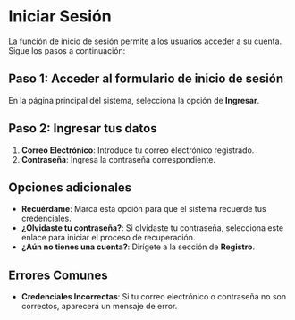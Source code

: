 # Iniciar Sesión

La función de inicio de sesión permite a los usuarios acceder a su cuenta. Sigue los pasos a continuación:

## Paso 1: Acceder al formulario de inicio de sesión
En la página principal del sistema, selecciona la opción de **Ingresar**.

## Paso 2: Ingresar tus datos
1. **Correo Electrónico**: Introduce tu correo electrónico registrado.
2. **Contraseña**: Ingresa la contraseña correspondiente.

## Opciones adicionales
- **Recuérdame**: Marca esta opción para que el sistema recuerde tus credenciales.
- **¿Olvidaste tu contraseña?**: Si olvidaste tu contraseña, selecciona este enlace para iniciar el proceso de recuperación.
- **¿Aún no tienes una cuenta?**: Dirígete a la sección de **Registro**.

## Errores Comunes
- **Credenciales Incorrectas**: Si tu correo electrónico o contraseña no son correctos, aparecerá un mensaje de error.
